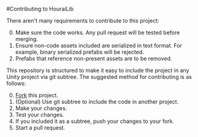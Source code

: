 #Contributing to HouraiLib

There aren't many requirements to contribute to this project:

0. Make sure the code works. Any pull request will be tested before merging.
0. Ensure non-code assets included are serialized in text format. For example, binary serialized prefabs will be rejected.
0. Prefabs that reference non-present assets are to be removed.

This repository is structured to make it easy to include the project in any Unity project via git subtree. The suggested method
for contributing is as follows:

0. [Fork](https://github.com/HouraiTeahouse/HouraiLib/new/master#fork-destination-box) this project.
0. (Optional) Use git subtree to include the code in another project.
0. Make your changes.
0. Test your changes.
0. If you included it as a subtree, push your changes to your fork.
0. Start a pull request.
